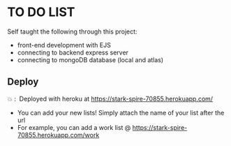 <h1>TO DO LIST</h1>

Self taught the following through this project:
* front-end development with EJS
* connecting to backend express server
* connecting to mongoDB database (local and atlas)

<h2>Deploy</h2>

:boom: : &nbsp;Deployed with heroku at https://stark-spire-70855.herokuapp.com/

* You can add your new lists! Simply attach the name of your list after the url 
* For example, you can add a work list @ https://stark-spire-70855.herokuapp.com/work
